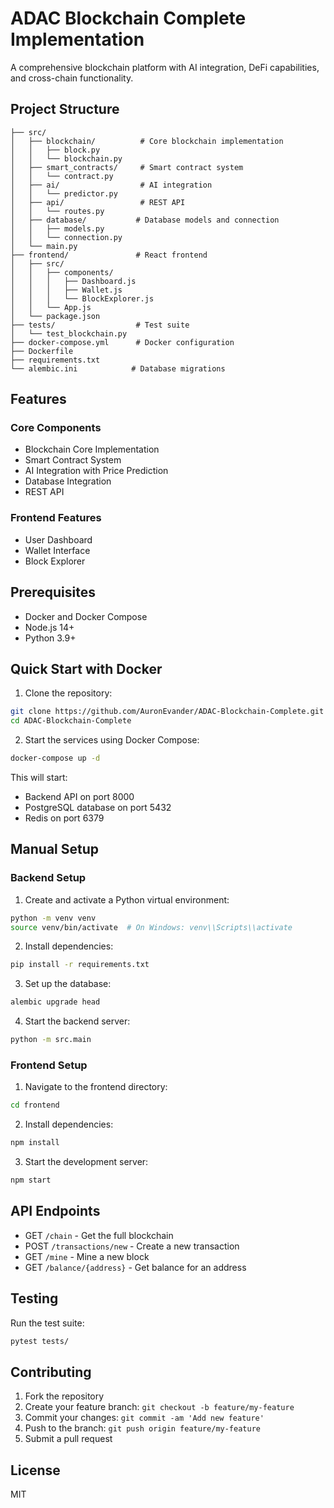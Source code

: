 # ADAC Blockchain Complete Implementation

A comprehensive blockchain platform with AI integration, DeFi capabilities, and cross-chain functionality.

## Project Structure
```
├── src/
│   ├── blockchain/          # Core blockchain implementation
│   │   ├── block.py
│   │   └── blockchain.py
│   ├── smart_contracts/     # Smart contract system
│   │   └── contract.py
│   ├── ai/                  # AI integration
│   │   └── predictor.py
│   ├── api/                 # REST API
│   │   └── routes.py
│   ├── database/           # Database models and connection
│   │   ├── models.py
│   │   └── connection.py
│   └── main.py
├── frontend/               # React frontend
│   ├── src/
│   │   ├── components/
│   │   │   ├── Dashboard.js
│   │   │   ├── Wallet.js
│   │   │   └── BlockExplorer.js
│   │   └── App.js
│   └── package.json
├── tests/                  # Test suite
│   └── test_blockchain.py
├── docker-compose.yml      # Docker configuration
├── Dockerfile
├── requirements.txt
└── alembic.ini            # Database migrations
```

## Features

### Core Components
- Blockchain Core Implementation
- Smart Contract System
- AI Integration with Price Prediction
- Database Integration
- REST API

### Frontend Features
- User Dashboard
- Wallet Interface
- Block Explorer

## Prerequisites
- Docker and Docker Compose
- Node.js 14+
- Python 3.9+

## Quick Start with Docker

1. Clone the repository:
```bash
git clone https://github.com/AuronEvander/ADAC-Blockchain-Complete.git
cd ADAC-Blockchain-Complete
```

2. Start the services using Docker Compose:
```bash
docker-compose up -d
```

This will start:
- Backend API on port 8000
- PostgreSQL database on port 5432
- Redis on port 6379

## Manual Setup

### Backend Setup

1. Create and activate a Python virtual environment:
```bash
python -m venv venv
source venv/bin/activate  # On Windows: venv\\Scripts\\activate
```

2. Install dependencies:
```bash
pip install -r requirements.txt
```

3. Set up the database:
```bash
alembic upgrade head
```

4. Start the backend server:
```bash
python -m src.main
```

### Frontend Setup

1. Navigate to the frontend directory:
```bash
cd frontend
```

2. Install dependencies:
```bash
npm install
```

3. Start the development server:
```bash
npm start
```

## API Endpoints

- GET `/chain` - Get the full blockchain
- POST `/transactions/new` - Create a new transaction
- GET `/mine` - Mine a new block
- GET `/balance/{address}` - Get balance for an address

## Testing

Run the test suite:
```bash
pytest tests/
```

## Contributing

1. Fork the repository
2. Create your feature branch: `git checkout -b feature/my-feature`
3. Commit your changes: `git commit -am 'Add new feature'`
4. Push to the branch: `git push origin feature/my-feature`
5. Submit a pull request

## License
MIT